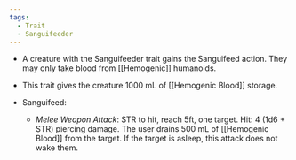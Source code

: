 ```yaml
---
tags:
  - Trait
  - Sanguifeeder
---
```

- A creature with the Sanguifeeder trait gains the Sanguifeed action. They may only take blood from [[Hemogenic]] humanoids.
- This trait gives the creature 1000 mL of [[Hemogenic Blood]] storage.

- Sanguifeed:
	- *Melee Weapon Attack*: STR to hit, reach 5ft, one target. Hit: 4 (1d6 + STR) piercing damage. The user drains 500 mL of [[Hemogenic Blood]] from the target. If the target is asleep, this attack does not wake them.